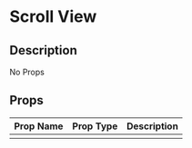 # Scroll View

## Description

No Props

## Props

| Prop Name | Prop Type | Description |
| :-------- | :-------: | :---------- |
|       |  |  |
